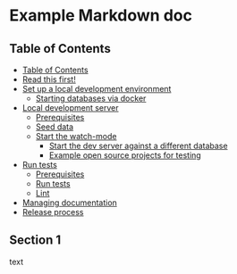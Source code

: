 # Example Markdown doc

## Table of Contents

<!-- hohhoijaa -->

- [Table of Contents](#table-of-contents)
- [Read this first!](#read-this-first)
- [Set up a local development environment](#set-up-a-local-development-environment)
  - [Starting databases via docker](#starting-databases-via-docker)
- [Local development server](#local-development-server)
  - [Prerequisites](#prerequisites)
  - [Seed data](#seed-data)
  - [Start the watch-mode](#start-the-watch-mode)
    - [Start the dev server against a different database](#start-the-dev-server-against-a-different-database)
    - [Example open source projects for testing](#example-open-source-projects-for-testing)
- [Run tests](#run-tests)
  - [Prerequisites](#prerequisites-1)
  - [Run tests](#run-tests-1)
  - [Lint](#lint)
- [Managing documentation](#managing-documentation)
- [Release process](#release-process)

<!-- /hohhoijaa -->

## Section 1

text
